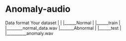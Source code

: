 # Anomaly-audio

Data format
Your dataset
 |
 |
 |______Normal
 |        |______train
 |                 |________normal_data.wav
 |_______Abnormal
 |        |______test
 |                 |__________anomaly.wav
